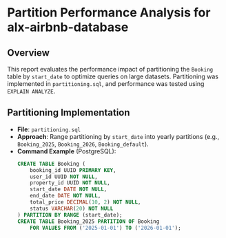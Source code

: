 # Partition Performance Analysis for alx-airbnb-database

## Overview
This report evaluates the performance impact of partitioning the `Booking` table by `start_date` to optimize queries on large datasets. Partitioning was implemented in `partitioning.sql`, and performance was tested using `EXPLAIN ANALYZE`.

## Partitioning Implementation
- **File**: `partitioning.sql`
- **Approach**: Range partitioning by `start_date` into yearly partitions (e.g., `Booking_2025`, `Booking_2026`, `Booking_default`).
- **Command Example** (PostgreSQL):
  ```sql
  CREATE TABLE Booking (
      booking_id UUID PRIMARY KEY,
      user_id UUID NOT NULL,
      property_id UUID NOT NULL,
      start_date DATE NOT NULL,
      end_date DATE NOT NULL,
      total_price DECIMAL(10, 2) NOT NULL,
      status VARCHAR(20) NOT NULL
  ) PARTITION BY RANGE (start_date);
  CREATE TABLE Booking_2025 PARTITION OF Booking
      FOR VALUES FROM ('2025-01-01') TO ('2026-01-01');

